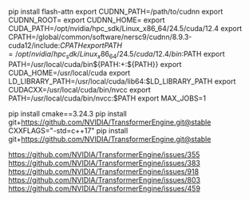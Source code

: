 
pip install flash-attn
export CUDNN_PATH=/path/to/cudnn
export CUDNN_ROOT=
export CUDNN_HOME=
export CUDA_PATH=/opt/nvidia/hpc_sdk/Linux_x86_64/24.5/cuda/12.4
export CPATH=/global/common/software/nersc9/cudnn/8.9.3-cuda12/include:$CPATH
export PATH=/opt/nvidia/hpc_sdk/Linux_x86_64/24.5/cuda/12.4/bin:$PATH
export PATH=/usr/local/cuda/bin${PATH:+:${PATH}}
export CUDA_HOME=/usr/local/cuda
export LD_LIBRARY_PATH=/usr/local/cuda/lib64:$LD_LIBRARY_PATH
export CUDACXX=/usr/local/cuda/bin/nvcc
export PATH=/usr/local/cuda/bin/nvcc:$PATH
export MAX_JOBS=1

pip install cmake==3.24.3
pip install git+https://github.com/NVIDIA/TransformerEngine.git@stable
CXXFLAGS="-std=c++17" pip install git+https://github.com/NVIDIA/TransformerEngine.git@stable

https://github.com/NVIDIA/TransformerEngine/issues/355
https://github.com/NVIDIA/TransformerEngine/issues/383
https://github.com/NVIDIA/TransformerEngine/issues/918
https://github.com/NVIDIA/TransformerEngine/issues/803
https://github.com/NVIDIA/TransformerEngine/issues/459
